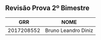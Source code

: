 ## Revisão Prova 2º Bimestre

| GRR | NOME |
| ------ | ------ |
| 2017208552 | Bruno Leandro Diniz |

### 



### 



### 